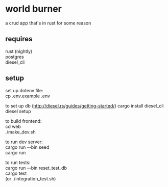 # world burner

a crud app that's in rust for some reason

## requires  
  rust (nightly)  
  postgres  
  diesel_cli  
  
## setup 

set up dotenv file:  
cp .env.example .env

to set up db (http://diesel.rs/guides/getting-started/)
cargo install diesel_cli  
diesel setup

to build frontend:  
cd web  
./make_dev.sh

to run dev server:  
cargo run --bin seed  
cargo run

to run tests:  
cargo run --bin reset_test_db  
cargo test  
(or ./integration_test.sh)
